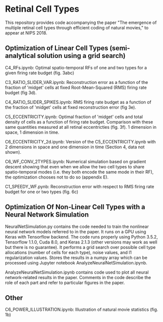 # Retinal Cell Types

This repository provides code accompanying the paper "The emergence of multiple retinal cell types through
efficient coding of natural movies," to appear at NIPS 2018.

## Optimization of Linear Cell Types (semi-analytical solution using a grid search)

C4_RFs.ipynb: Optimal spatio-temporal RFs of one and two types for a given firing rate budget (fig. 3abc)

C3_RATIO_SLIDER_VAR.ipynb: Reconstruction error as a function of the fraction of 'midget' cells at fixed Root-Mean-Squared (RMS) firing rate budget (fig 3d).

C4_RATIO_SLIDER_SPIKES.ipynb: RMS firing rate budget as a function of the fraction of 'midget' cells at fixed reconstruction error (fig 3e).

C5_ECCENTRICITY.ipynb: Optimal fraction of 'midget' cells and total density of cells as a function of firing rate budget. Comparison with these same quantities measured at all retinal eccentricties (fig. 3f). 1 dimension in space, 1 dimension in time.

C6_ECCENTRICITY_2d.ipynb: Version of the C5_ECCENTRICITY.ipynb with 2 dimensions in space and one dimension in time (Section 4, data not shown).

C6_WF_CONV_2TYPES.ipynb: Numerical simulation based on gradient descent showing that even when we allow the two cell types to share spatio-temporal modes (i.e. they both encode the same mode in their RF), the optimization chooses not to do so (appendix E).

C1_SPEEDY_WF.pynb: Reconstruction error with respect to RMS firing rate budget for one or two types (fig. 6c)


## Optimization Of Non-Linear Cell Types with a Neural Network Simulation

NeuralNetSimulation.py contains the code needed to train the nonlinear neural network models referred to in the paper.   It runs on a GPU using Keras with Tensorflow backend.  The code runs properly using Python 3.5.2, Tensorflow 1.1.0, Cuda 8.0, and Keras 2.1.3 (other versions may work as well but there is no guarantee). It performs a grid search over possible cell type allocations (number of cells for each type), noise values, and l1 regularization values.  Stores the results in a numpy array which can be processed using Jupyter notebook AnalyzeNeuralNetSimulation.ipynb.

AnalyzeNeuralNetSimulation.ipynb contains code used to plot all neural network-related results in the paper.  Comments in the code describe the role of each part and refer to particular figures in the paper.

## Other

C6_POWER_ILLUSTRATION.ipynb: Illustration of natural movie statistics (fig. 1b)

